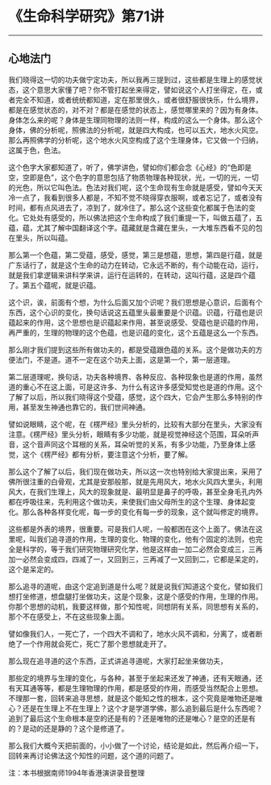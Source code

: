 # 《生命科学研究》第71讲

------

## 心地法门

我们晓得这一切的功夫做宁定功夫，所以我再三提到过，这些都是生理上的感觉状态，这个意思大家懂了吧？你不管打起坐来得定，譬如说这个人打坐得定，在，或者完全不知道，或者统统都知道，定在那里很久，或者很舒服很快乐，什么境界，都是在感觉状态的，对不对？都是在感觉的状态上，感觉哪里来的？因为有身体。身体怎么来的呢？身体是生理同物理的法则一样，构成的这么一个身体。那么这个身体，佛的分析呢，照佛法的分析呢，就是四大构成，也可以五大，地水火风空。那么再照佛学的分析呢，这个地水火风空构成了这个生理身体，它又做一个归纳，这属于色，色法。

这个色字大家都知道了，听了，佛学讲色，譬如你们都会念《心经》的“色即是空，空即是色”，这个色字的意思包括了物质物理各种现状，光，一切的光，一切的光色，所以它叫色法。色法对我们呢，这个生命现有生命就是感受，譬如今天天冷一点了，我看到很多人都是，不知不觉不晓得穿衣服啊，或者忘记了，或者没有时间，都有点风进去了，凉到了，就冷住了。那么这个这些变化都属于色法的变化。它处处有感受的，所以佛法把这个生命构成了我们重提一下，叫做五蕴了，五蕴，蕴，尤其了解中国翻译这个字。蕴藏就是含藏在里头，一大堆东西看不见的包在里头，所以叫蕴。

那么第一个色蕴，第二受蕴，感受，感觉，第三是想蕴，思想，第四是行蕴，就是广东话行了，就是这个生命的动力在转动，它永远不断的，有个动能在动，运行，就是我们拿逻辑来讲科学来讲，运行在运转的，在转动，这叫行蕴，这是四个蕴了。第五个蕴呢，就是识蕴。

这个识，诶，前面有个想，为什么后面又加个识呢？我们思想是心意识，后面有个东西，这个心识的变化，换句话说这五蕴里头最重要是个识蕴。识蕴，行蕴也是识蕴起来的作用，这个思想也是识蕴起来作用，甚至说感受、受蕴也是识蕴的作用，再严重的，生理的物理的这个色蕴，也是识蕴的变化，这个五蕴是这么一个东西。

那么刚才我们提到这些所有做功夫的，都是受蕴跟色蕴的关系。这个是做功夫的方便法门，不是道。道不一定在这个功夫上面，这是第一个，第一层道理。

第二层道理呢，换句话，功夫各种境界、各种反应、各种现象也是道的作用，虽然道的重心不在这上面，可是这许多、为什么有这许多感受知觉也是道的作用。这个了解了以后，所以我们晓得这个受蕴，感觉，这个四大，它会产生那么多特别的作用，甚至发生神通也靠它的，我们世间神通。

譬如说眼睛，这个呢，在《楞严经》里头分析的，比较有大部分在里头，大家没有注意。《楞严经》里头分析，眼睛有多少功能，就是视觉神经这个范围，耳朵听声音，这个音声同这个耳根的关系，耳朵听觉的关系，有多少功能，乃至身体上感觉，这个《楞严经》都有分析，要注意这个分析，要了解。

那么这个了解了以后，我们现在做功夫，所以这一次也特别给大家提出来，采用了佛所很注重的白骨观，尤其是安那般那，就是先用风大，地水火风四大里头，利用风大，在我们生理上，风大的现象就是、最明显是鼻子的呼吸，甚至全身毛孔内外都在呼吸往来，先利用这个做功夫，来使我们由父母所生的这个生理、身体起变化。那么各种各样变化呢，每一步的变化有每一步的现象，这个就叫修定的境界。

这些都是外表的境界，很重要。可是我们人呢，一般都困在这个上面了。佛法在这里呢，叫我们追寻道的作用，生理的变化、物理的变化，他有个固定的法则，也完全是科学的，等于我们研究物理研究化学，他是这样由一加二必然会变成三，三再加一必然会变成四，四减了一，又回到三，三再减了一又回到二，它都是呆定的，这个是呆定的。

那么追寻的道呢，由这个定追到道是什么呢？就是说我们知道这个变化，譬如我们想打坐修道，想盘腿打坐做功夫，这是个现象，这是个感受的作用，生理的作用。你那个思想的动机，我要这样做，那个知性呢，同想阴有关系，同思想有关系的，那个不在感受上，不在这些现象上面。

譬如像我们人，一死亡了，一个四大不调和了，地水火风不调和，分离了，或者断绝了一个作用就会死亡，死亡了那个思想就走开了。

那么现在追寻道的这个东西，正式讲追寻道呢，大家打起坐来做功夫，

那些定的境界与生理的变化，与各种，甚至于坐起来还发了神通，还有天眼通，还有天耳通等等，都是生理物理的作用，都是感受的作用，而感受当然配合上思想。不理那一套，回转来追寻思想，就是这个能知之性的根本，这个究竟是唯物还是唯心？还是在生理上不在生理上？这个才是学道学佛，那么追到最后是什么东西呢？追到了最后这个生命根本是空的还是有的？还是唯物的还是唯心？是空的还是有的？是动的还是静的？这个是修道了。

那么我们大概今天把前面的，小小做了一个讨论，结论是如此，然后再介绍一下，回转来再讨论佛法这个知性的问题，这个道的问题了。

注：本书根据南师1994年香港演讲录音整理

